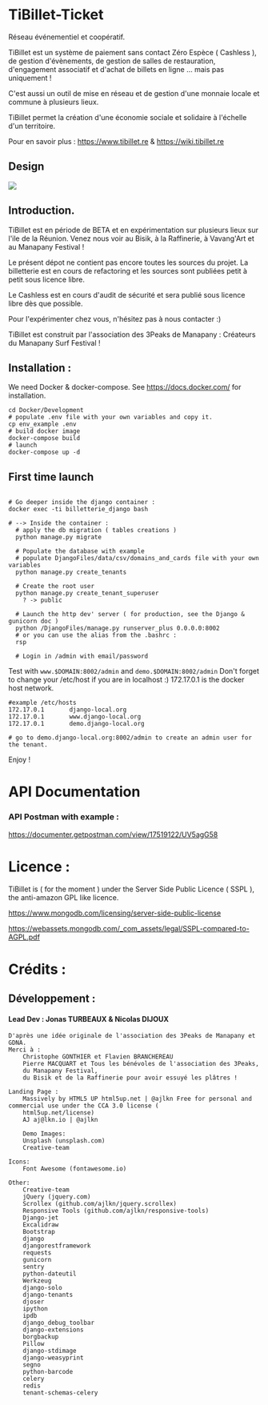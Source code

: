 # TiBillet-Ticket

Réseau événementiel et coopératif.

TiBillet est un système de paiement sans contact Zéro Espèce ( Cashless ), de gestion d'évènements, de gestion de salles
de restauration, d'engagement associatif et d'achat de billets en ligne … mais pas uniquement !

C'est aussi un outil de mise en réseau et de gestion d'une monnaie locale et commune à plusieurs lieux.

TiBillet permet la création d'une économie sociale et solidaire à l'échelle d'un territoire.

Pour en savoir plus : https://www.tibillet.re & https://wiki.tibillet.re

## Design 

![](Presentation/Design_Front_Ticket.svg)

## Introduction.

TiBillet est en période de BETA et en expérimentation sur plusieurs lieux sur l'ile de la Réunion. Venez nous voir au
Bisik, à la Raffinerie, à Vavang'Art et au Manapany Festival !

Le présent dépot ne contient pas encore toutes les sources du projet. La billetterie est en cours de refactoring et les
sources sont publiées petit à petit sous licence libre.

Le Cashless est en cours d'audit de sécurité et sera publié sous licence libre dès que possible.

Pour l'expérimenter chez vous, n'hésitez pas à nous contacter :)

TiBillet est construit par l'association des 3Peaks de Manapany : Créateurs du Manapany Surf Festival !

## Installation :

We need Docker & docker-compose. See https://docs.docker.com/ for installation.

```shell
cd Docker/Development
# populate .env file with your own variables and copy it.
cp env_example .env
# build docker image
docker-compose build
# launch 
docker-compose up -d
```

## First time launch

```shell

# Go deeper inside the django container :
docker exec -ti billetterie_django bash

# --> Inside the container :
  # apply the db migration ( tables creations )
  python manage.py migrate
  
  # Populate the database with example
  # populate DjangoFiles/data/csv/domains_and_cards file with your own variables
  python manage.py create_tenants
  
  # Create the root user 
  python manage.py create_tenant_superuser
    ? -> public
    
  # Launch the http dev' server ( for production, see the Django & gunicorn doc ) 
  python /DjangoFiles/manage.py runserver_plus 0.0.0.0:8002
  # or you can use the alias from the .bashrc : 
  rsp 
  
  # Login in /admin with email/password
```

Test with ```www.$DOMAIN:8002/admin``` and ```demo.$DOMAIN:8002/admin```
Don't forget to change your /etc/host if you are in localhost :)
172.17.0.1 is the docker host network.

```
#example /etc/hosts
172.17.0.1       django-local.org
172.17.0.1       www.django-local.org
172.17.0.1       demo.django-local.org

# go to demo.django-local.org:8002/admin to create an admin user for the tenant. 
```

Enjoy !

# API Documentation 

### API Postman with example :
https://documenter.getpostman.com/view/17519122/UV5agG58

# Licence :

TiBillet is ( for the moment ) under the Server Side Public Licence ( SSPL ), the anti-amazon GPL like licence.

https://www.mongodb.com/licensing/server-side-public-license

https://webassets.mongodb.com/_com_assets/legal/SSPL-compared-to-AGPL.pdf

# Crédits :

## Développement :

#### Lead Dev : Jonas TURBEAUX & Nicolas DIJOUX


	D'après une idée originale de l'association des 3Peaks de Manapany et GDNA.
	Merci à :
		Christophe GONTHIER et Flavien BRANCHEREAU
		Pierre MACQUART et Tous les bénévoles de l'association des 3Peaks, 
		du Manapany Festival, 
		du Bisik et de la Raffinerie pour avoir essuyé les plâtres !		

    Landing Page :
        Massively by HTML5 UP html5up.net | @ajlkn Free for personal and commercial use under the CCA 3.0 license (
        html5up.net/license)
        AJ aj@lkn.io | @ajlkn

    	Demo Images:
		Unsplash (unsplash.com)
		Creative-team

	Icons:
		Font Awesome (fontawesome.io)

	Other:
		Creative-team
		jQuery (jquery.com)
		Scrollex (github.com/ajlkn/jquery.scrollex)
		Responsive Tools (github.com/ajlkn/responsive-tools)
        Django-jet
        Excalidraw
        Bootstrap
        django
		djangorestframework
		requests
		gunicorn
		sentry
		python-dateutil
		Werkzeug
		django-solo
		django-tenants
		djoser
		ipython
		ipdb
		django_debug_toolbar
		django-extensions
		borgbackup
		Pillow
		django-stdimage
		django-weasyprint
		segno
		python-barcode
		celery
		redis
		tenant-schemas-celery        